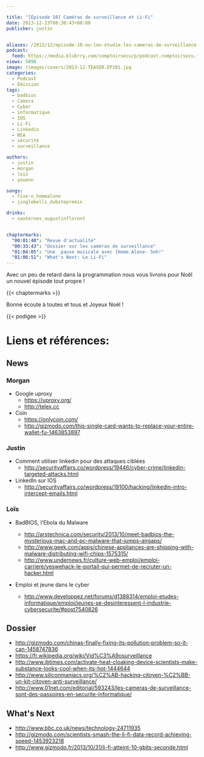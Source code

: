```yaml
---

title: "[Épisode 10] Caméras de surveillance et Li-Fi"
date: 2013-12-23T08:30:43+00:00
publisher: justin


aliases: /2013/12/episode-10-ou-lon-etudie-les-cameras-de-surveillance-et-le-li-fi/
podcast:
  feed: https://media.blubrry.com/comptoirsecu/p/podcast.comptoirsecu.fr/CSEC.EP10.2013-12-22.CAMERA.mp3
views: 5898
image: /images/covers/2013-12-TEASER.EP101.jpg
categories:
  - Podcast
  - Emission
tags:
  - badbios
  - Camera
  - Cyber
  - informatique
  - IOS
  - Li-Fi
  - Linkedin
  - NSA
  - sécurité
  - surveillance

authors:
  - justin
  - morgan
  - lois
  - youenn

songs:
  - five-o_homealone
  - jinglebells_dubstepremix

drinks:
  - sauternes_augustinflorent


chaptermarks:
  "00:01:40": "Revue d'actualité"
  "00:33:43": "Dossier sur les caméras de surveillance"
  "01:04:05": "Une  pause musicale avec [Home Alone- 5oh!"
  "01:06:51": "What's Next: Le Li-Fi"
---
```

Avec un peu de retard dans la programmation nous vous livrons pour Noël un nouvel épisode tout propre !

{{< chaptermarks >}}

Bonne écoute à toutes et tous et Joyeux Noël !

{{< podigee >}}


# Liens et références:

## News

### Morgan

- Google uproxy
  - <https://uproxy.org/>
  - <http://telex.cc>
- Coin
  - <https://onlycoin.com/>
  - <http://gizmodo.com/this-single-card-wants-to-replace-your-entire-wallet-fu-1463853897>

### Justin

- Comment utiliser linkedin pour des attaques ciblées
  - <http://securityaffairs.co/wordpress/19446/cyber-crime/linkedin-targeted-attacks.html>
- LinkedIn sur IOS
  - <http://securityaffairs.co/wordpress/19100/hacking/linkedin-intro-intercept-emails.html>

### Loïs

- BadBIOS, l'Ebola du Malware
  - <http://arstechnica.com/security/2013/10/meet-badbios-the-mysterious-mac-and-pc-malware-that-jumps-airgaps/>
  - <http://www.geek.com/apps/chinese-appliances-are-shipping-with-malware-distributing-wifi-chips-1575315/>
  - <http://www.undernews.fr/culture-web-emploi/emploi-carriere/yeswehack-le-portail-qui-permet-de-recruter-un-hacker.html>

- Emploi et jeune dans le cyber
  - <http://www.developpez.net/forums/d1388314/emploi-etudes-informatique/emploi/jeunes-se-desinteressent-l-industrie-cybersecurite/#post7540826>

## Dossier

- <http://gizmodo.com/chinas-finally-fixing-its-pollution-problem-so-it-can-1458747836>
- <https://fr.wikipedia.org/wiki/Vid%C3%A9osurveillance>
- <http://www.ibtimes.com/activate-heat-cloaking-device-scientists-make-substance-looks-cool-when-its-hot-1444644>
- <http://www.siliconmaniacs.org/%C2%AB-hacking-citoyen-%C2%BB-un-kit-citoyen-anti-surveillance/>
- <http://www.01net.com/editorial/593243/les-cameras-de-surveillance-sont-des-passoires-en-securite-informatique/>

## What's Next

- <http://www.bbc.co.uk/news/technology-24711935>
- <http://gizmodo.com/scientists-smash-the-li-fi-data-record-achieving-speed-1453923218>
- <http://www.gizmodo.fr/2013/10/31/li-fi-atteint-10-gbits-seconde.html>
